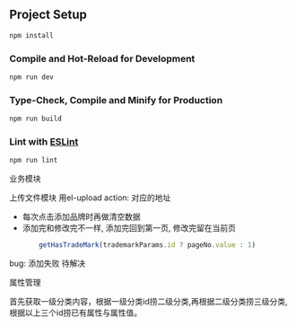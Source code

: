 ## Project Setup

```sh
npm install
```

### Compile and Hot-Reload for Development

```sh
npm run dev
```

### Type-Check, Compile and Minify for Production

```sh
npm run build
```

### Lint with [ESLint](https://eslint.org/)

```sh
npm run lint
```

业务模块

上传文件模块
用el-upload
action: 对应的地址

- 每次点击添加品牌时再做清空数据
- 添加完和修改完不一样, 添加完回到第一页, 修改完留在当前页
    ```typescript
        getHasTradeMark(trademarkParams.id ? pageNo.value : 1)
    ```

bug: 添加失败 待解决


属性管理

首先获取一级分类内容，根据一级分类id捞二级分类,再根据二级分类捞三级分类, 根据以上三个id捞已有属性与属性值。